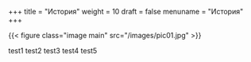 +++
title = "История"
weight = 10
draft = false
menuname = "История"
+++

{{< figure class="image main" src="/images/pic01.jpg" >}}

test1 test2 test3
  test4 test5
